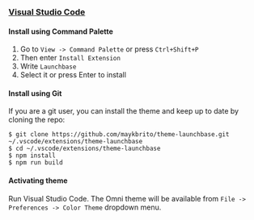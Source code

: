 ### [Visual Studio Code](https://code.visualstudio.com/)

#### Install using Command Palette

1.  Go to `View -> Command Palette` or press `Ctrl+Shift+P`
2.  Then enter `Install Extension`
3.  Write `Launchbase`
4.  Select it or press Enter to install

#### Install using Git

If you are a git user, you can install the theme and keep up to date by cloning the repo:

    $ git clone https://github.com/maykbrito/theme-launchbase.git ~/.vscode/extensions/theme-launchbase
    $ cd ~/.vscode/extensions/theme-launchbase
    $ npm install
    $ npm run build

#### Activating theme

Run Visual Studio Code. The Omni theme will be available from `File -> Preferences -> Color Theme` dropdown menu.
